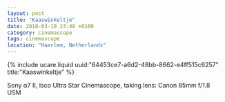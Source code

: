 ```yaml
---
layout: post
title: "Kaaswinkeltje"
date: 2018-03-10 23:48 +0100
category: cinemascope
tags: cinemascope
location: "Haarlem, Netherlands"
---
```


{% include ucare.liquid uuid:"64453ce7-a6d2-48bb-8662-e4ff515c6257" title:"Kaaswinkeltje" %}

Sony α7 II, Isco Ultra Star Cinemascope, taking lens: Canon 85mm f/1.8 USM